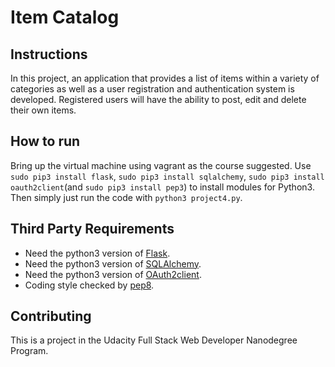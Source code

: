 # Item Catalog

## Instructions

In this project, an application that provides a list of items within a variety of categories as well as a user registration and authentication system is developed. Registered users will have the ability to post, edit and delete their own items.


## How to run

Bring up the virtual machine using vagrant as the course suggested. Use `sudo pip3 install flask`, `sudo pip3 install sqlalchemy`, `sudo pip3 install oauth2client`(and `sudo pip3 install pep3`) to install modules for Python3. Then simply just run the code with `python3 project4.py`.


## Third Party Requirements

- Need the python3 version of [Flask](https://github.com/pallets/flask).
- Need the python3 version of [SQLAlchemy](https://github.com/sqlalchemy).
- Need the python3 version of [OAuth2client](https://github.com/googleapis/oauth2client).
- Coding style checked by [pep8](https://pypi.org/project/pep8/).

## Contributing

This is a project in the Udacity Full Stack Web Developer Nanodegree Program.
